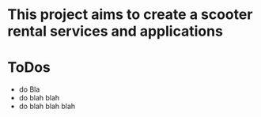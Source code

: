 # This project aims to create a scooter rental services and applications

# ToDos

* do Bla
* do blah blah
* do blah blah blah